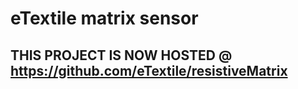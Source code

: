 # eTextile matrix sensor

## THIS PROJECT IS NOW HOSTED @ https://github.com/eTextile/resistiveMatrix
